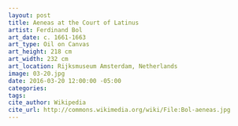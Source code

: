 ```yaml
---
layout: post
title: Aeneas at the Court of Latinus
artist: Ferdinand Bol
art_date: c. 1661-1663
art_type: Oil on Canvas
art_height: 218 cm
art_width: 232 cm
art_location: Rijksmuseum Amsterdam, Netherlands
image: 03-20.jpg
date: 2016-03-20 12:00:00 -05:00
categories:
tags:
cite_author: Wikipedia
cite_url: http://commons.wikimedia.org/wiki/File:Bol-aeneas.jpg
---
```

